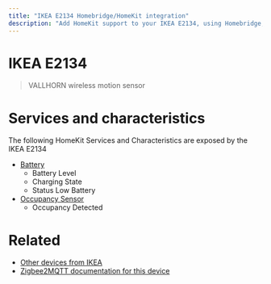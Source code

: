 ```yaml
---
title: "IKEA E2134 Homebridge/HomeKit integration"
description: "Add HomeKit support to your IKEA E2134, using Homebridge, Zigbee2MQTT and homebridge-z2m."
---
```

<!---
This file has been GENERATED using src/docgen/docgen.ts
DO NOT EDIT THIS FILE MANUALLY!
-->
# IKEA E2134
> VALLHORN wireless motion sensor


# Services and characteristics
The following HomeKit Services and Characteristics are exposed by
the IKEA E2134

* [Battery](../../battery.md)
  * Battery Level
  * Charging State
  * Status Low Battery
* [Occupancy Sensor](../../sensors.md)
  * Occupancy Detected


# Related
* [Other devices from IKEA](../index.md#ikea)
* [Zigbee2MQTT documentation for this device](https://www.zigbee2mqtt.io/devices/E2134.html)
